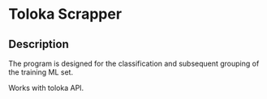 # Toloka Scrapper

## Description
The program is designed for the classification and subsequent grouping of the training ML set.

Works with toloka API.